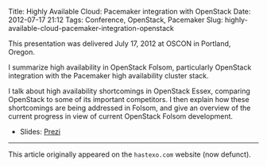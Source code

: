 Title: Highly Available Cloud: Pacemaker integration with OpenStack
Date: 2012-07-17 21:12
Tags: Conference, OpenStack, Pacemaker
Slug: highly-available-cloud-pacemaker-integration-openstack

This presentation was delivered July 17, 2012 at OSCON in
Portland, Oregon.

I summarize high availability in OpenStack Folsom, particularly
OpenStack integration with the Pacemaker high availability cluster
stack.

I talk about high availability shortcomings in OpenStack Essex,
comparing OpenStack to some of its important competitors. I then
explain how these shortcomings are being addressed in Folsom, and give
an overview of the current progress in view of current OpenStack Folsom
development.

* Slides: [Prezi](https://prezi.com/embed/p4jstawrfqwh/"></)

* * *

This article originally appeared on the `hastexo.com` website (now defunct).
